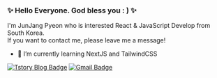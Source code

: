 ### ✨ Hello Everyone. God bless you : ) ✨

I'm JunJang Pyeon who is interested React & JavaScript Develop from South Korea. <br/>
If you want to contact me, please leave me a message!

- 🌱 I’m currently learning NextJS and TailwindCSS

[![Tstory Blog Badge](https://img.shields.io/badge/-Tstory%20blog-yellow)](https://everybodypyeon.tistory.com/m/)
[![Gmail Badge](https://img.shields.io/badge/Gmail-d14836?style=flat-square&logo=Gmail&logoColor=white&link=mailto:jjp2548@gmail.com)](mailto:jjp2548@gmail.com)


<!--
**Pyeon0904/Pyeon0904** is a ✨ _special_ ✨ repository because its `README.md` (this file) appears on your GitHub profile.

Here are some ideas to get you started:

- 🔭 I’m currently working on ...
- 🌱 I’m currently learning ...
- 👯 I’m looking to collaborate on ...
- 🤔 I’m looking for help with ...
- 💬 Ask me about ...
- 📫 How to reach me: ...
- 😄 Pronouns: ...
- ⚡ Fun fact: ...
-->
